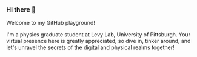 ### Hi there 👋
Welcome to my GitHub playground! 

I'm a physics graduate student at Levy Lab, University of Pittsburgh. Your virtual presence here is greatly appreciated, so dive in, tinker around, and let's unravel the secrets of the digital and physical realms together! 
<!--
**pgwijesinghe/pgwijesinghe** is a ✨ _special_ ✨ repository because its `README.md` (this file) appears on your GitHub profile.

Here are some ideas to get you started:

- 🔭 I’m currently working on ...
- 🌱 I’m currently learning ...
- 👯 I’m looking to collaborate on ...
- 🤔 I’m looking for help with ...
- 💬 Ask me about ...
- 📫 How to reach me: ...
- 😄 Pronouns: ...
- ⚡ Fun fact: ...
-->
